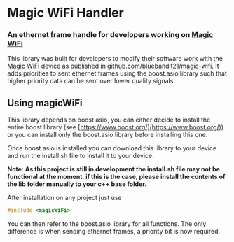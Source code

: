 # Magic WiFi Handler
### An ethernet frame handle for developers working on [Magic WiFi](https://github.com/bluebandit21/magic-wifi)

This library was built for developers to modify their software work with the Magic WiFi device as published in [github.com/bluebandit21/magic-wifi](https://github.com/bluebandit21/magic-wifi).
It adds priorities to sent ethernet frames using the boost.asio library such that higher priority data can be sent
over lower quality signals.


## Using magicWiFi
This library depends on boost.asio, you can either decide to install the entire boost library (see [https://www.boost.org/](https://www.boost.org/))
or you can install only the boost.asio library before installing this one.

Once boost.asio is installed you can download this library to your device and run the install.sh file to install it to your device.

**Note: As this project is still in development the install.sh file may not be functional at the moment.
if this is the case, please install the contents of the lib folder manually to your c++ base folder.**

After installation on any project just use
```cpp
#include <magicWiFi>
```
You can then refer to the boost.asio library for all functions. The only difference is when sending ethernet frames,
a priority bit is now required.